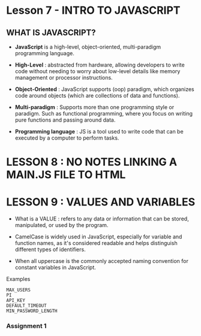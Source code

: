 # Lesson 7 - INTRO TO JAVASCRIPT

## WHAT IS JAVASCRIPT?
* **JavaScript** is a high-level, object-oriented, multi-paradigm programming language.

* **High-Level** : abstracted from hardware, allowing developers to write code without needing to worry about low-level details like memory management or processor instructions.

* **Object-Oriented** : JavaScript supports (oop) paradigm, which organizes code around objects (which are collections of data and functions).

* **Multi-paradigm** : Supports more than one programming style or paradigm.  Such as functional programming, where you focus on writing pure functions and passing around data.

* **Programming language** : JS is a tool used to write code that can be executed by a computer to perform tasks.

# LESSON 8 : NO NOTES LINKING A MAIN.JS FILE TO HTML

# LESSON 9 : VALUES AND VARIABLES

* What is a VALUE : refers to any data or information that can be stored, manipulated, or used by the program.

* CamelCase is widely used in JavaScript, especially for variable and function names, as it's considered readable and helps distinguish different types of identifiers.

* When all uppercase is the commonly accepted naming convention for constant variables in JavaScript. 

Examples
```
MAX_USERS
PI
API_KEY
DEFAULT_TIMEOUT
MIN_PASSWORD_LENGTH
```

### Assignment 1